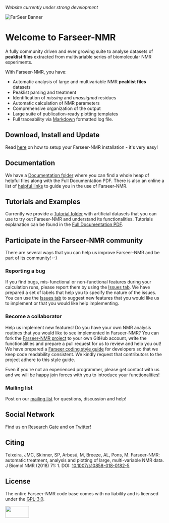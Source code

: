 _Website currently under strong development_

![FarSeer Banner](https://github.com/joaomcteixeira/FarSeer-NMR/blob/master/Documentation/Figures/FS_banner.png?raw=true)

# Welcome to Farseer-NMR

A fully community driven and ever growing suite to analyse datasets of **peaklist files** extracted from multivariable series of biomolecular NMR experiments. 

With Farseer-NMR, you have:

* Automatic analysis of large and multivariable NMR **peaklist files** datasets
* Peaklist parsing and treatment
* Identification of _missing_ and _unassigned_ residues
* Automatic calculation of NMR parameters
* Comprehensive organization of the output
* Large suite of publication-ready plotting templates
* Full traceability via [Markdown](https://en.wikipedia.org/wiki/Markdown) formatted log file.

## Download, Install and Update

Read [here](https://github.com/joaomcteixeira/FarSeer-NMR/wiki/Download,-Install-and-Update) on how to setup your Farseer-NMR installation - it's very easy!

## Documentation

We have a [Documentation folder](https://github.com/joaomcteixeira/FarSeer-NMR/tree/master/Documentation) where you can find a whole heap of helpful files along with the Full Documentation PDF. There is also an online a list of [helpful links](https://github.com/joaomcteixeira/FarSeer-NMR/wiki/Farseer-NMR-Helpful-links) to guide you in the use of Farseer-NMR.

## Tutorials and Examples

Currently we provide a [Tutorial folder](https://github.com/joaomcteixeira/FarSeer-NMR/tree/master/Documentation/Tutorial_Datasets) with artificial datasets that you can use to try out Farseer-NMR and understand its functionalities. Tutorials explanation can be found in the [Full Documentation PDF](https://github.com/joaomcteixeira/FarSeer-NMR/blob/master/Documentation/Farseer-NMR_Documentation.pdf).

## Participate in the Farseer-NMR community

There are several ways that you can help us improve Farseer-NMR and be part of its community! :-)  

### Reporting a bug

If you find bugs, mis-functional or non-functional features during your calculation runs, please report them by using the [Issues tab](https://github.com/joaomcteixeira/FarSeer-NMR/issues). We have prepared a set of labels that help you to specify the nature of the issues. You can use the [Issues tab](https://github.com/joaomcteixeira/FarSeer-NMR/issues) to suggest new features that you would like us to implement or that you would like help implementing.

### Become a collaborator

Help us implement new features! Do you have your own NMR analysis routines that you would like to see implemented in Farseer-NMR? You can fork the [Farseer-NMR project](https://github.com/joaomcteixeira/FarSeer-NMR) to your own GitHub account, write the functionalities and prepare a pull request for us to review and help you out! We have prepared a [Farseer coding style guide](https://github.com/joaomcteixeira/FarSeer-NMR/blob/master/Documentation/Code_Style_Guide_for_Developers.md) for developers so that we keep code readability consistent. We kindly request that contributors to the project adhere to this style guide.

Even if you're not an experienced programmer, please get contact with us and we will be happy join forces with you to introduce your functionalities!

### Mailing list

Post on our [mailing list](https://groups.google.com/forum/#!forum/farseer-nmr) for questions, discussion and help!

## Social Network

Find us on [Research Gate](https://www.researchgate.net/project/Farseer-NMR-automatic-treatment-and-plotting-of-large-scale-NMR-titration-data) and on [Twitter](https://twitter.com/farseer_nmr)!

## Citing

Teixeira, JMC, Skinner, SP, Arbesú, M, Breeze, AL, Pons, M. Farseer-NMR: automatic treatment, analysis and plotting of large, multi-variable NMR data. J Biomol NMR (2018) 71: 1. DOI: [10.1007/s10858-018-0182-5](https://link.springer.com/article/10.1007/s10858-018-0182-5)

## License

The entire Farseer-NMR code base comes with no liability and is licensed under the [GPL-3.0](https://github.com/joaomcteixeira/FarSeer-NMR/blob/master/COPYING).

<a href="https://www.gnu.org/licenses/gpl-3.0.en.html"><img src="https://upload.wikimedia.org/wikipedia/commons/thumb/9/93/GPLv3_Logo.svg/1200px-GPLv3_Logo.svg.png" width="75" height="37"></a>
